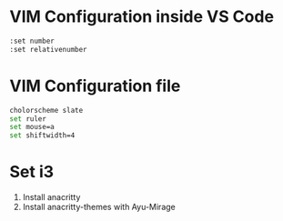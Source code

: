 # VIM Configuration inside VS Code
```bash
:set number
:set relativenumber
```

# VIM Configuration file
```bash
cholorscheme slate
set ruler
set mouse=a
set shiftwidth=4
```

# Set i3
<ol>
<li>Install anacritty</li>
<li>Install anacritty-themes with Ayu-Mirage</li>
</ol>
